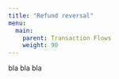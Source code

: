 ```yaml
---
title: "Refund reversal"
menu:
  main:
    parent: Transaction Flows
    weight: 90
---
```


bla bla bla
